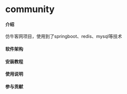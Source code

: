 # community

#### 介绍
仿牛客网项目，使用到了springboot、redis、mysql等技术

#### 软件架构


#### 安装教程



#### 使用说明



#### 参与贡献





